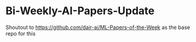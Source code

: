 # Bi-Weekly-AI-Papers-Update

Shoutout to https://github.com/dair-ai/ML-Papers-of-the-Week as the base repo for this
